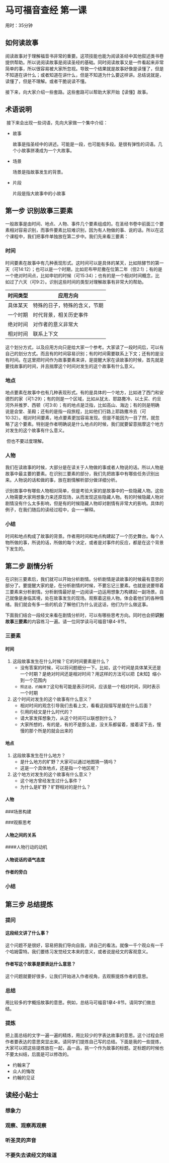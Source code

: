 # 马可福音查经 第一课

用时：35分钟

## 如何读故事

​	阅读故事对于理解福音书非常的重要。这项技能也能为阅读圣经中其他叙述类书卷提供帮助。所以说阅读故事是阅读圣经的基础。同时阅读故事又是一件看起来非常简单的事，所以很容易被大家所忽视。导致一个结果就是故事好像是读懂了，但是不知道在讲什么；或者知道在讲什么，但是不知道为什么要这样讲。总结说就是，读懂了，但是不理解。或者干脆说读不懂。

​	接下来，向大家介绍一些套路。这些套路可以帮助大家开始【读懂】故事。

## 术语说明

​	接下来会出现一些词语，先向大家做一个集中介绍：

- 故事

  故事是指圣经中的讲述。可能是一段，也可能有多段。是很有弹性的词语。几个小故事拼凑成为一个大故事。

- 场景

  场景是指故事发生的背景。

- 片段

  片段是指大故事中的小故事

## 第一步 识别故事三要素

​	一般故事是由时间、地点、人物、事件几个要素组成的。在圣经书卷中前面三个要素相对容易识别，而事件要素比较难识别，因为有人物做的事、说的话。所以在这个课程中，我们把事件单独放在第二步中。我们先来看三要素：

### 时间

​	时间要素在故事中有几种表现形式。这时间可以是具体的某天，比如除酵节的第一天（可14:12）；也可以是一个时期，比如尼布甲尼撒在位第二年（但2:1）；有的是一个绝对时间点，比如申初的时候（可15:34）；也有的是一个相对时间概念，比如过了六天（可9:2）。识别这些时间的类型对理解故事有非常大的帮助。

| 时间类型 | 应用方向           |
| ---- | -------------- |
| 具体某天 | 特殊的日子，特殊的含义，节期 |
| 一个时期 | 时代背景，相关历史事件    |
| 绝对时间 | 对作者的意义非常大      |
| 相对时间 | 联系上下文          |

​	这个划分方式，以及应用方向只是给大家一个参考。大家读了一段时间后，可以有自己的划分方式。而且有的时间容易识别；有的时间需要联系上下文；还有的是没有时间。在这里把时间作为故事要素来讲，是提醒大家在读故事的时候，首先就是要找故事的时间，并且揣摩这个时间对发生的这个故事有什么意义。

### 地点

​	地点要素在故事中也有几种表现形式。有的是具体的一个地方，比如进了西门和安德烈的家（可1:29）；有的则是一个区域，比如从犹太、耶路撒冷、以土买、约旦河外并推罗、西顿（可3:8）；有的地点是泛指，比如高山、海边；有的则是明确说是会堂、圣殿；还有的是指一段旅程，比如他们行路上耶路撒冷去（可10:32）。相对时间要素，地点要素更加容易发现。但是不能因为一目了然，就忽略了这个要素。特别是作者明确说是什么地点的时候，我们就要留意揣摩这个地方对发生的这个故事有什么意义。

​	但也不要过度理解。

### 人物

​	我们在读故事的时候，大部分是在读关于人物做的事或者人物说的话。所以人物是故事中最主要的要素。在识别三要素的部分，我们先把故事中有哪些任务识别出来。人物说的话和做的事，放在剧情解析部分做详细分析。

​	识别故事中有哪些人物相对简单，但是考验大家的是故事中的一些隐藏人物。这些人物需要大家用想象力来还原现场，从而发现这些隐藏人物。有的时候隐藏人物对剧情没有什么太多影响，但是有的时候隐藏人物却对剧情有非常大的影响。具体的例子，在我们随后的读经过程中，会一一解释。

### 小结

​	时间和地点构成了故事的背景。作者用时间和地点构建起了一个历史舞台。每个人物所做的事，所说的话，所做的每个决定，或者是对事件的反应，都是在这个背景下发生的。

## 第二步 剧情分析

​	在识别三要素后，我们就可以开始分析剧情。分析剧情是读故事的时候最有意思的部分了。要提醒大家的是，在分析剧情的时候，不要忘记三要素。也就是说要带着三要素来分析剧情。分析剧情最好是一边阅读一边运用想象力构建起一副场景。自己就像是身临其境，处在故事发生的现场。观察着这些人物。体会着他们的各种情绪。我们就会有多一些的机会了解他们为什么说这话，他们为什么做这事。

​	下面我们结合一段经文来看在剧情分析时，可以有哪些思考方向。同时也会把**识别故事三要素**的内容练习一遍。请一位同学读马可福音1章4-8节。

### 三要素

#### 时间

1. 这段故事发生在什么时候？它的时间要素是什么？
   - 没有答案的时候，可以将问题细分一下。比如，这个时间是具体某天还是一个时期？是绝对时间还是相对时间？用这样的方法可以把【未知】缩小到一个范围内
   - `照这话，约翰来了`这句有可能是表示时间，应该是一个相对时间，同时表示一个时期
2. 这个时间对发生的这个故事有什么意义？
   - 相对时间的观念引导我们去看上文，看看这段描写是接在什么后面？
   - 引用的经文是什么时代的？
   - 请大家发挥想象力，从这个时间可以联想到什么？
   - 大家所想的，有的是，有的不是那么是，没关系都留着，接着读下去，慢慢的那个所是的就会出来的

#### 地点

1. 这段故事发生在什么地方？
   - 是什么地方的旷野？大家可以通过地图猜一猜吗？
   - 这是一个具体地点，还是指一个地区呢？
2. 这个地方对发生的这个故事有什么意义？
   - 这个地方曾经发生过什么事件？
   - 为什么是旷野？旷野相对的是什么？

#### 人物

###场景构建

###观察思考 

#### 人物之间的关系

####人物行动的动机

#### 人物说话的语气态度

#### 作者的旁白

### 小结





## 第三步 总结提炼

### 提问

#### 这段经文讲了什么事？

​	这个问题不是很好，容易把我们导向自我，讲自己的看法。就像一千个观众有一千个哈姆雷特。我们要练习发觉经文本来的意义，或者说是经文的客观意义。

#### 作者写这个故事是要表达什么意思？

​	这个问题就要好很多，让我们开始进入作者视角，去观察提炼作者的意思。

### 总结

​	用比较多的字概括故事的意思。例如，总结马可福音1章4-8节。请同学们做总结。

### 提炼

​	把上面总结的文字一遍一遍的精炼，用比较少的字表达故事的意思。这个过程会把作者要表达的意思突显出来。请同学们提炼自己写的总结。下面是我的一些提炼，大家可以把这些提炼放在一起，品一品，挑一个作为故事的标题。定标题的时候也不要太纠结，后面是可以修改的。

- 约翰来了
- 众人的悔改
- 约翰的见证

## 读经小贴士

### 想象力

### 观察、观察再观察

### 听圣灵的声音

### 不要失去读经文的味道

